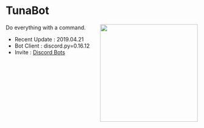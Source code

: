 TunaBot
===

<img align="right" height="256" src="https://cdn.discordapp.com/attachments/606019383462068224/622302487554162698/ba451b870421c0e76c93c5f574d31b7e.png"/>

Do everything with a command.

  * Recent Update : 2019.04.21
  * Bot Client : discord.py=0.16.12
  * Invite : [Discord Bots](https://top.gg/bot/536095637368864779)
